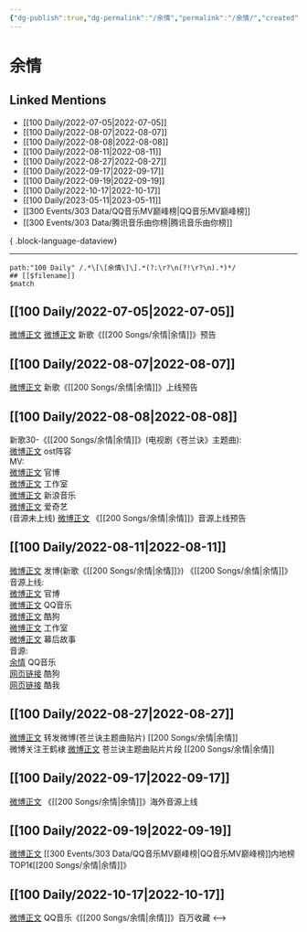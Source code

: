 ```yaml
---
{"dg-publish":true,"dg-permalink":"/余情","permalink":"/余情/","created":"2022-11-25T16:47:48.000+08:00","updated":"2023-04-10T15:32:53.000+08:00"}
---
```


# 余情

## Linked Mentions
- [[100 Daily/2022-07-05\|2022-07-05]]
- [[100 Daily/2022-08-07\|2022-08-07]]
- [[100 Daily/2022-08-08\|2022-08-08]]
- [[100 Daily/2022-08-11\|2022-08-11]]
- [[100 Daily/2022-08-27\|2022-08-27]]
- [[100 Daily/2022-09-17\|2022-09-17]]
- [[100 Daily/2022-09-19\|2022-09-19]]
- [[100 Daily/2022-10-17\|2022-10-17]]
- [[100 Daily/2023-05-11\|2023-05-11]]
- [[300 Events/303 Data/QQ音乐MV巅峰榜\|QQ音乐MV巅峰榜]]
- [[300 Events/303 Data/腾讯音乐由你榜\|腾讯音乐由你榜]]

{ .block-language-dataview}

---

```expander
path:"100 Daily" /.*\[\[余情\]\].*(?:\r?\n(?!\r?\n).*)*/
## [[$filename]]
$match
```
## [[100 Daily/2022-07-05\|2022-07-05]]
[微博正文](https://weibo.com/detail/4787840498536559) [微博正文](https://weibo.com/detail/4787987735380497) 新歌《[[200 Songs/余情\|余情]]》预告
## [[100 Daily/2022-08-07\|2022-08-07]]
[微博正文](https://m.weibo.cn/5248300719/4799954298343561) 新歌《[[200 Songs/余情\|余情]]》上线预告
## [[100 Daily/2022-08-08\|2022-08-08]]
新歌30-《[[200 Songs/余情\|余情]]》(电视剧《苍兰诀》主题曲):  
[微博正文](https://m.weibo.cn/7259918671/4800131414884434) ost阵容  
MV:  
[微博正文](https://m.weibo.cn/7259918671/4800138781140648) 官博  
[微博正文](https://m.weibo.cn/7478855230/4800140060135574) 工作室  
[微博正文](https://m.weibo.cn/1266269835/4800139309620164) 新浪音乐  
[微博正文](https://m.weibo.cn/1731986465/4800139186930906) 爱奇艺  
(音源未上线)
[微博正文](https://m.weibo.cn/5248300719/4800310234584315) 《[[200 Songs/余情\|余情]]》音源上线预告
## [[100 Daily/2022-08-11\|2022-08-11]]
[微博正文](https://m.weibo.cn/1736988591/4801221279617324) 发博(新歌《[[200 Songs/余情\|余情]]》)
《[[200 Songs/余情\|余情]]》音源上线:  
[微博正文](https://m.weibo.cn/7259918671/4801218452395062) 官博  
[微博正文](https://m.weibo.cn/2169129705/4801218700642139) QQ音乐  
[微博正文](https://m.weibo.cn/1665103091/4801219316681038) 酷狗  
[微博正文](https://m.weibo.cn/7478855230/4801222407619736) 工作室  
[微博正文](https://m.weibo.cn/6770064611/4801232952623852) 幕后故事  
音源:  
[余情](https://weibo.cn/sinaurl?u=https%3A%2F%2Fi.y.qq.com%2Fv8%2Fplaysong.html%3Fsongid%3D370388114%26source%3Dyqq%26ADTAG%3Dhz_wb_sf%26channelId%3D10081987) QQ音乐  
[网页链接](https://weibo.cn/sinaurl?u=https%3A%2F%2Ft4.kugou.com%2Fsong.html%3Fid%3DU1qK8fzCV3) 酷狗  
[网页链接](https://weibo.cn/sinaurl?u=http%3A%2F%2Fm.kuwo.cn%2Fnewh5app%2Fplay_detail%2F232495421) 酷我
## [[100 Daily/2022-08-27\|2022-08-27]]
[微博正文](https://m.weibo.cn/1736988591/4807178295446110) 转发微博(苍兰诀主题曲贴片) [[200 Songs/余情\|余情]]  
微博关注王鹤棣
[微博正文](https://m.weibo.cn/7259918671/4807167540725046) 苍兰诀主题曲贴片片段 [[200 Songs/余情\|余情]]
## [[100 Daily/2022-09-17\|2022-09-17]]
[微博正文](https://m.weibo.cn/7742122855/4814785907262404) 《[[200 Songs/余情\|余情]]》海外音源上线
## [[100 Daily/2022-09-19\|2022-09-19]]
[微博正文](https://m.weibo.cn/2169129705/4815434870428998) [[300 Events/303 Data/QQ音乐MV巅峰榜\|QQ音乐MV巅峰榜]]内地榜TOP1《[[200 Songs/余情\|余情]]》
## [[100 Daily/2022-10-17\|2022-10-17]]
[微博正文](https://weibo.com/detail/4825615695612388) QQ音乐《[[200 Songs/余情\|余情]]》百万收藏
<-->